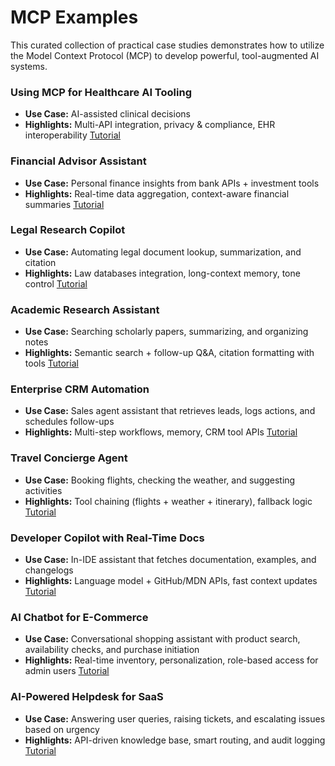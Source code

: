 # MCP Examples
This curated collection of practical case studies demonstrates how to utilize the Model Context Protocol (MCP) to develop powerful, tool-augmented AI systems.

### Using MCP for Healthcare AI Tooling
- **Use Case:** AI-assisted clinical decisions
- **Highlights:** Multi-API integration, privacy & compliance, EHR interoperability
[Tutorial](#)

### Financial Advisor Assistant
- **Use Case:** Personal finance insights from bank APIs + investment tools
- **Highlights:** Real-time data aggregation, context-aware financial summaries
[Tutorial](#)

### Legal Research Copilot
- **Use Case:** Automating legal document lookup, summarization, and citation
- **Highlights:** Law databases integration, long-context memory, tone control
[Tutorial](#)

### Academic Research Assistant
- **Use Case:** Searching scholarly papers, summarizing, and organizing notes
- **Highlights:** Semantic search + follow-up Q&A, citation formatting with tools
[Tutorial](#)

### Enterprise CRM Automation
- **Use Case:** Sales agent assistant that retrieves leads, logs actions, and schedules follow-ups
- **Highlights:** Multi-step workflows, memory, CRM tool APIs
[Tutorial](#)

### Travel Concierge Agent
- **Use Case:** Booking flights, checking the weather, and suggesting activities
- **Highlights:** Tool chaining (flights + weather + itinerary), fallback logic
[Tutorial](#)

### Developer Copilot with Real-Time Docs
- **Use Case:** In-IDE assistant that fetches documentation, examples, and changelogs
- **Highlights:** Language model + GitHub/MDN APIs, fast context updates
[Tutorial](#)

### AI Chatbot for E-Commerce
- **Use Case:** Conversational shopping assistant with product search, availability checks, and purchase initiation
- **Highlights:** Real-time inventory, personalization, role-based access for admin users
[Tutorial](#)

### AI-Powered Helpdesk for SaaS
- **Use Case:** Answering user queries, raising tickets, and escalating issues based on urgency
- **Highlights:** API-driven knowledge base, smart routing, and audit logging
[Tutorial](#)
